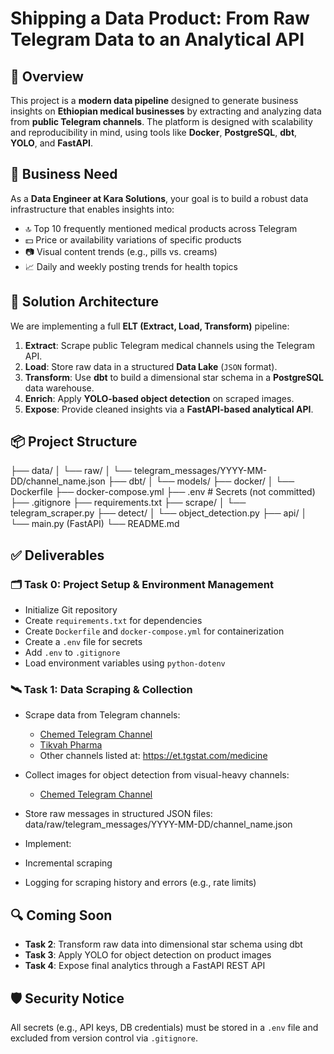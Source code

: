 # Shipping a Data Product: From Raw Telegram Data to an Analytical API

## 🧩 Overview

This project is a **modern data pipeline** designed to generate business insights on **Ethiopian medical businesses** by extracting and analyzing data from **public Telegram channels**. The platform is designed with scalability and reproducibility in mind, using tools like **Docker**, **PostgreSQL**, **dbt**, **YOLO**, and **FastAPI**.

## 🧠 Business Need

As a **Data Engineer at Kara Solutions**, your goal is to build a robust data infrastructure that enables insights into:

- 🔝 Top 10 frequently mentioned medical products across Telegram
- 💵 Price or availability variations of specific products
- 📷 Visual content trends (e.g., pills vs. creams)
- 📈 Daily and weekly posting trends for health topics

## 🔧 Solution Architecture

We are implementing a full **ELT (Extract, Load, Transform)** pipeline:

1. **Extract**: Scrape public Telegram medical channels using the Telegram API.
2. **Load**: Store raw data in a structured **Data Lake** (`JSON` format).
3. **Transform**: Use **dbt** to build a dimensional star schema in a **PostgreSQL** data warehouse.
4. **Enrich**: Apply **YOLO-based object detection** on scraped images.
5. **Expose**: Provide cleaned insights via a **FastAPI-based analytical API**.


## 📦 Project Structure

├── data/
│ └── raw/
│ └── telegram_messages/YYYY-MM-DD/channel_name.json
├── dbt/
│ └── models/
├── docker/
│ └── Dockerfile
├── docker-compose.yml
├── .env # Secrets (not committed)
├── .gitignore
├── requirements.txt
├── scrape/
│ └── telegram_scraper.py
├── detect/
│ └── object_detection.py
├── api/
│ └── main.py (FastAPI)
└── README.md 

## ✅ Deliverables

### 🗂 Task 0: Project Setup & Environment Management

- Initialize Git repository
- Create `requirements.txt` for dependencies
- Create `Dockerfile` and `docker-compose.yml` for containerization
- Create a `.env` file for secrets
- Add `.env` to `.gitignore`
- Load environment variables using `python-dotenv`

### 🛰 Task 1: Data Scraping & Collection

- Scrape data from Telegram channels:
  - [Chemed Telegram Channel](https://t.me/lobelia4cosmetics)
  - [Tikvah Pharma](https://t.me/tikvahpharma)
  - Other channels listed at: https://et.tgstat.com/medicine

- Collect images for object detection from visual-heavy channels:
  - [Chemed Telegram Channel](https://t.me/lobelia4cosmetics)

- Store raw messages in structured JSON files:
data/raw/telegram_messages/YYYY-MM-DD/channel_name.json 

- Implement:
- Incremental scraping
- Logging for scraping history and errors (e.g., rate limits)

## 🔍 Coming Soon

- **Task 2**: Transform raw data into dimensional star schema using dbt
- **Task 3**: Apply YOLO for object detection on product images
- **Task 4**: Expose final analytics through a FastAPI REST API

## 🛡️ Security Notice

All secrets (e.g., API keys, DB credentials) must be stored in a `.env` file and excluded from version control via `.gitignore`.
